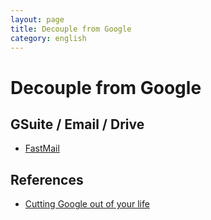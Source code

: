 ```yaml
---
layout: page
title: Decouple from Google
category: english
---
```


# Decouple from Google

## GSuite / Email / Drive

- [FastMail](https://www.fastmail.com)

## References

- [Cutting Google out of your life](https://degoogle.jmoore.dev)
